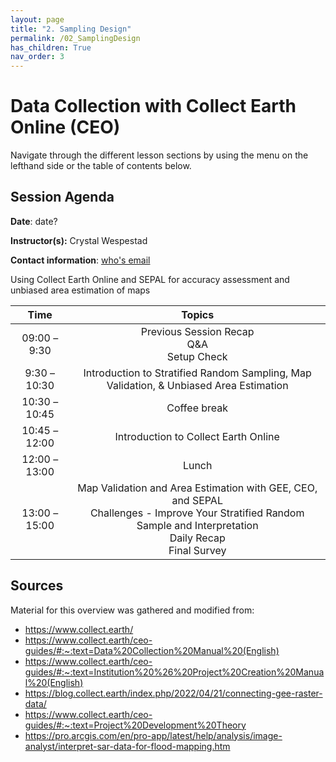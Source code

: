 ```yaml
---
layout: page
title: "2. Sampling Design"
permalink: /02_SamplingDesign
has_children: True
nav_order: 3
---
```


# Data Collection with Collect Earth Online (CEO)
Navigate through the different lesson sections by using the menu on the lefthand side or the table of contents below.

## Session Agenda
**Date**: date?

**Instructor(s):** Crystal Wespestad

**Contact information**: [who's email](em-trainings@sig-gis.com)

Using Collect Earth Online and SEPAL for accuracy assessment and unbiased area estimation of maps



|Time           |  Topics       |
|:-------------:|:-------------:|
| 09:00 – 9:30  | Previous Session Recap <br> Q&A <br> Setup Check |
| 9:30 – 10:30  | Introduction to Stratified Random Sampling, Map Validation, & Unbiased Area Estimation |
| 10:30 – 10:45 | Coffee break |
| 10:45 – 12:00 | Introduction to Collect Earth Online |
| 12:00 – 13:00 | Lunch |
| 13:00 – 15:00 | Map Validation and Area Estimation with GEE, CEO, and SEPAL <br> Challenges - Improve Your Stratified Random Sample and Interpretation <br> Daily Recap <br> Final Survey|

## Sources 
Material for this overview was gathered and modified from:

* https://www.collect.earth/
* https://www.collect.earth/ceo-guides/#:~:text=Data%20Collection%20Manual%20(English)
* https://www.collect.earth/ceo-guides/#:~:text=Institution%20%26%20Project%20Creation%20Manual%20(English)
* https://blog.collect.earth/index.php/2022/04/21/connecting-gee-raster-data/
* https://www.collect.earth/ceo-guides/#:~:text=Project%20Development%20Theory
* https://pro.arcgis.com/en/pro-app/latest/help/analysis/image-analyst/interpret-sar-data-for-flood-mapping.htm
